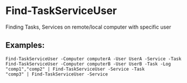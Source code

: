 <h1>Find-TaskServiceUser</h1>
Finding Tasks, Services on remote/local computer with specific user

<h2>Examples:</h2>
<code>Find-TaskServiceUser -Computer computerA -User UserA -Service -Task</code></br>
<code>Find-TaskServiceUser -Computer computerB -User UserB -Task -Log</code></br>
<code>"comp1","comp2" | Find-TaskServiceUser -Service -Task</code></br>
<code>"comp3" | Find-TaskServiceUser -Service</code></br>

